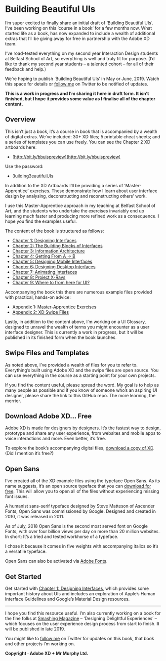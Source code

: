 Building Beautiful UIs
======================

I’m super excited to finally share an initial draft of ‘Building Beautiful UIs’. I’ve been working on this ‘course in a book’ for a few months now. What started life as a book, has now expanded to include a wealth of additional extras that I’ll be giving away for free in partnership with the Adobe XD team.

I’ve road-tested everything on my second year Interaction Design students at Belfast School of Art, so everything is well and truly fit for purpose. (I’d like to thank my second year students – a talented cohort – for all of their feedback and help.)

We’re hoping to publish ‘Building Beautiful UIs’ in May or June, 2019. Watch this space for details or [follow me](https://www.twitter.com/fehler) on Twitter to be notified of updates.

**This is a work in progress and I’m sharing it here in draft form. It isn’t finished, but I hope it provides some value as I finalise all of the chapter content.**



Overview
--------

This isn’t just a book, it’s a course in book that is accompanied by a wealth of digital extras. We’ve included: 30+ XD files; 5 printable cheat sheets; and a series of templates you can use freely. You can see the Chapter 2 XD artboards here:

+ [http://bit.ly/bbuispreview](http://bit.ly/bbuispreview)

Use the password:

+ 3uilding3eautifulUIs

In addition to the XD Artboards I’ll be providing a series of ‘Master-Apprentice’ exercises. These demonstrate how I learn about user interface design by analysing, deconstructing and reconstructing others’ work.

I use this Master-Apprentice approach in my teaching at Belfast School of Art, and the students who undertake the exercises invariably end up learning much faster and producing more refined work as a consequence. I hope you find the examples useful.

The content of the book is structured as follows:

+ [Chapter 1: Designing Interfaces][01]
+ [Chapter 2: The Building Blocks of Interfaces][02]
+ [Chapter 3: Information Architecture][03]
+ [Chapter 4: Getting From A → B][04]
+ [Chapter 5: Designing Mobile Interfaces][05]
+ [Chapter 6: Designing Desktop Interfaces][06]
+ [Chapter 7: Animating Interfaces][07]
+ [Chapter 8: Project X-Rays][08]
+ [Chapter 9: Where to from here for UI?][09]

Accompanying the book this there are numerous example files provided with practical, hands-on advice:

+ [Appendix 1: Master-Apprentice Exercises](#)
+ [Appendix 2: XD Swipe Files](#)

Lastly, in addition to the content above, I’m working on a UI Glossary, designed to unravel the wealth of terms you might encounter as a user interface designer. This is currently a work in progress, but it will be published in its finished form when the book launches.



Swipe Files and Templates
-------------------------

As noted above, I’ve provided a wealth of files for you to refer to. Everything’s built using Adobe XD and the swipe files are open source. You can use everything in the course as a starting point for your own projects.

If you find the content useful, please spread the word. My goal is to help as many people as possible and if you know of someone who’s an aspiring UI designer, please share the link to this GitHub repo. The more learning, the merrier.



Download Adobe XD… Free
-----------------------

Adobe XD is made for designers by designers. It’s the fastest way to design, prototype and share any user experience, from websites and mobile apps to voice interactions and more. Even better, it’s free.

To explore the book’s accompanying digital files, [download a copy of XD](https://xd.adobe.com). (Did I mention it’s free?)



Open Sans
---------

I’ve created all of the XD example files using the typeface Open Sans. As its name suggests, it’s an open source typeface that you can [download for free](https://fonts.google.com/specimen/Open+Sans). This will allow you to open all of the files without experiencing missing font issues.

A humanist sans-serif typeface designed by Steve Matteson of Ascender Fonts, Open Sans was commissioned by Google. Designed and created in 2010, it was released in 2011.

As of July, 2018 Open Sans is the second most served font on Google Fonts, with over four billion views per day on more than 20 million websites. In short: It’s a tried and tested workhorse of a typeface.

I chose it because it comes in five weights with accompanying italics so it’s a versatile typeface.

Open Sans can also be activated via [Adobe Fonts](https://fonts.adobe.com/fonts/open-sans).



Get Started
-----------

Get started with [Chapter 1: Designing Interfaces][01], which provides some important history about UIs and includes an exploration of Apple’s Human Interface Guidelines and Google’s Material Design resources.


---


I hope you find this resource useful. I’m also currently working on a book for the fine folks at [Smashing Magazine](https://www.smashingmagazine.com) – ‘Designing Delightful Experiences’ – which focuses on the user experience design process from start to finish. It will be published in late 2019.

You might like to [follow me](https://www.twitter.com/fehler) on Twitter for updates on this book, that book and other projects I’m working on.

**Copyright · Adobe XD + Mr Murphy Ltd.**



<!-- Links -->

[01]: https://github.com/fehler/building-beautiful-uis/blob/master/01-Chapter-1-Designing-Interfaces.md "Chapter 1: Designing Interfaces"

[02]: https://github.com/fehler/building-beautiful-uis/blob/master/02-Chapter-2-The-Building-Blocks-of-Interfaces.md "Chapter 2: The Building Blocks of Interfaces"

[03]: https://github.com/fehler/building-beautiful-uis/blob/master/03-Chapter-3-Information-Architecture.md "Chapter 3: Information Architecture"

[04]: https://github.com/fehler/building-beautiful-uis/blob/master/04-Chapter-4-Getting-From-A-to-B.md "Chapter 4: Getting From A → B"

[05]: https://github.com/fehler/building-beautiful-uis/blob/master/05-Chapter-5-Designing-Mobile-Interfaces.md "Chapter 5: Designing Mobile Interfaces"

[06]: https://github.com/fehler/building-beautiful-uis/blob/master/06-Chapter-6-Designing-Desktop-Interfaces.md "Chapter 6: Designing Desktop Interfaces"

[07]: https://github.com/fehler/building-beautiful-uis/blob/master/07-Chapter-7-Animating-Interfaces.md "Chapter 7: Animating Interfaces"

[08]: https://github.com/fehler/building-beautiful-uis/blob/master/08-Chapter-8-Project-X-Rays.md "Chapter 8: Project X-Rays"

[09]: https://github.com/fehler/building-beautiful-uis/blob/master/09-Chapter-9-Where-to-from-here-for-UI%3F.md "Chapter 9: Where to from here for UI?"
